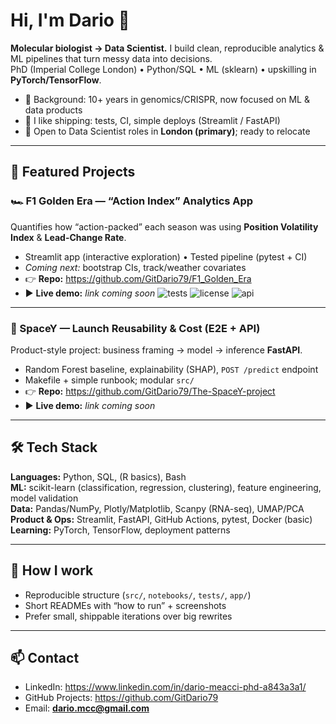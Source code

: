 # Hi, I'm Dario 👋

**Molecular biologist → Data Scientist.** I build clean, reproducible analytics & ML pipelines that turn messy data into decisions.  
PhD (Imperial College London) • Python/SQL • ML (sklearn) • upskilling in **PyTorch/TensorFlow**.

- 🧪 Background: 10+ years in genomics/CRISPR, now focused on ML & data products  
- 🚀 I like shipping: tests, CI, simple deploys (Streamlit / FastAPI)  
- 📍 Open to Data Scientist roles in **London (primary)**; ready to relocate

---

## 🔬 Featured Projects

### 🏎 F1 Golden Era — “Action Index” Analytics App
Quantifies how “action-packed” each season was using **Position Volatility Index** & **Lead-Change Rate**.
- Streamlit app (interactive exploration) • Tested pipeline (pytest + CI)
- *Coming next:* bootstrap CIs, track/weather covariates
- 👉 **Repo:** https://github.com/GitDario79/F1_Golden_Era  
- ▶️ **Live demo:** _link coming soon_
![tests](https://img.shields.io/github/actions/workflow/status/GitDario79/The-SpaceY-project/python.yml?label=tests)
![license](https://img.shields.io/badge/license-MIT-informational)
![api](https://img.shields.io/badge/api-FastAPI-success)

---

### 🚀 SpaceY — Launch Reusability & Cost (E2E + API)
Product-style project: business framing → model → inference **FastAPI**.
- Random Forest baseline, explainability (SHAP), `POST /predict` endpoint
- Makefile + simple runbook; modular `src/`
- 👉 **Repo:** https://github.com/GitDario79/The-SpaceY-project  
- ▶️ **Live demo:** _link coming soon_

---

## 🛠️ Tech Stack
**Languages:** Python, SQL, (R basics), Bash  
**ML:** scikit-learn (classification, regression, clustering), feature engineering, model validation  
**Data:** Pandas/NumPy, Plotly/Matplotlib, Scanpy (RNA-seq), UMAP/PCA  
**Product & Ops:** Streamlit, FastAPI, GitHub Actions, pytest, Docker (basic)  
**Learning:** PyTorch, TensorFlow, deployment patterns

---

## 🧩 How I work
- Reproducible structure (`src/`, `notebooks/`, `tests/`, `app/`)  
- Short READMEs with “how to run” + screenshots  
- Prefer small, shippable iterations over big rewrites

---

## 📫 Contact
- LinkedIn: https://www.linkedin.com/in/dario-meacci-phd-a843a3a1/  
- GitHub Projects: https://github.com/GitDario79  
- Email: **dario.mcc@gmail.com**

